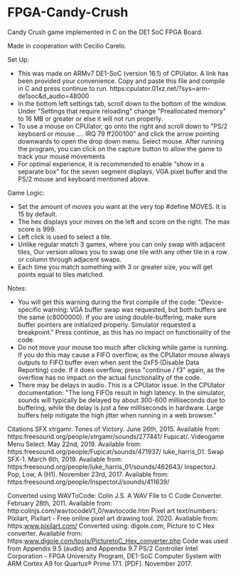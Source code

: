 # FPGA-Candy-Crush
Candy Crush game implemented in C on the DE1 SoC FPGA Board.

Made in cooperation with Cecilio Carelo.

Set Up:
- This was made on ARMv7 DE1-SoC (version 16.1) of CPUlator.
A link has been provided your convenience. Copy
and paste this file and compile in C and press continue to run.
https:cpulator.01xz.net/?sys=arm-de1soc&d_audio=48000
- In the bottom left settings tab, scroll down to the bottom of the window.
Under "Settings that require reloading" change "Preallocated memory"
to 16 MB or greater or else it will not run properly. 
- To use a mouse on CPUlator, go onto the right and scroll down to
"PS/2 keyboard or mouse .... IRQ 79 ff200100" and click the arrow pointing
downwards to open the drop down menu. Select mouse. After running the program,
you can click on the capture button to allow the game to track your mouse
movements
- For optimal experience, it is recommended to enable “show in a separate box” for the seven segment
displays, VGA pixel buffer and the PS/2 mouse and keyboard mentioned above.

Game Logic:
- Set the amount of moves you want at the very top #define MOVES. It is 15 by default.
- The hex displays your moves on the left and score on the right. The max
score is 999.
- Left click is used to select a tile.
- Unlike regular match 3 games, where you can only swap with adjacent tiles,
Our version allows you to swap one tile with any other tile in a row
or column through adjacent swaps.
- Each time you match something with 3 or greater size, you will get points
equal to tiles matched.

Notes:
- You will get this warning during the first compile of the code:
"Device-specific warning: VGA buffer swap was requested, but both buffers
are the same (c8000000). If you are using double-buffering, make sure buffer
pointers are initialized properly. Simulator requested a breakpoint."
Press continue, as this has no impact on functionality of the code.
- Do not move your mouse too much after clicking while game is running. If you do
this may cause a FIFO overflow, as the CPUlator mouse always outputs to FIFO buffer
even when sent the 0xF5 (Disable Data Reporting) code. If it does overflow,
press "continue / f3" again, as the overflow has no impact on the actual
functionality of the code.
- There may be delays in audio. This is a CPUlator issue. In the CPUlator documentation:
"The long FIFOs result in high latency. In the simulator,
sounds will typically be delayed by about 300-600 milliseconds due to buffering,
while the delay is just a few milliseconds in hardware. Large buffers help
mitigate the high jitter when running in a web browser."

Citations
SFX
xtrgamr. Tones of Victory. June 26th, 2015. Available from: https:freesound.org/people/xtrgamr/sounds/277441/
Fupicat/. Videogame Menu Select. May 22nd, 2019. Available from: https:freesound.org/people/Fupicat/sounds/471937/
luke_harris_01. Swap SFX-1. March 6th, 2019. Available from: https:freesound.org/people/luke_harris_01/sounds/462643/
InspectorJ. Pop, Low, A (H1). November 23rd, 2017. Available from: https:freesound.org/people/InspectorJ/sounds/411639/

Converted using WAVToCode:
Colin J.S. A WAV File to C Code Converter. February 28th, 2011. Available from: http:colinjs.com/wavtocodeV1_0/wavtocode.htm
Pixel art text/numbers:
Pixilart, Pixilart - Free online pixel art drawing tool. 2020. Available from: https:www.pixilart.com/
Converted using:
digole.com, Picture to C Hex converter. Available from: https:www.digole.com/tools/PicturetoC_Hex_converter.php
Code was used from Appendix 9.5 (audio) and Appendix 9.7 PS/2 Controller
Intel Corporation - FPGA University Program, DE1-SoC Computer System with ARM Cortex A9 for Quartus® Prime 17.1. [PDF]. November 2017.
